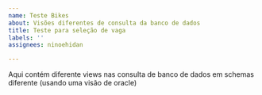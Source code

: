 ```yaml
---
name: Teste Bikes
about: Visões diferentes de consulta da banco de dados
title: Teste para seleção de vaga
labels: ''
assignees: ninoehidan

---
```


Aqui contém diferente views nas consulta de banco de dados em schemas diferente (usando uma visão de oracle)
